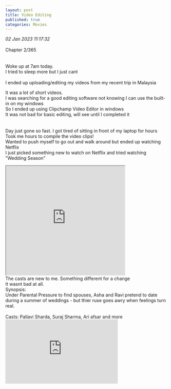 ```yaml
---
layout: post
title: Video Editing
published: true
categories: Movies
---
```

_02 Jan 2023 11:17:32_
<br>
<br>
Chapter 2/365
<br>
<br>
<br>
Woke up at 7am today.
<br>
I tried to sleep more but I just cant
<br>
<br>
I ended up uploading/editing my videos from my recent trip in Malaysia
<br>
<!--more-->
It was a lot of short videos.
<br>
I was searching for a good editing software not knowing I can use the built-in on my windows
<br>
So I ended up using Clipchamp Video Editor in windows
<br>
It was not bad for basic editing, will see until I completed it
<br>
<br>
<br>
Day just gone so fast. I got tired of sitting in front of my laptop for hours
<br>
Took me hours to compile the video clips!
<br>
Wanted to push myself to go out and walk around but ended up watching Netflix
<br>
I just picked something new to watch on Netflix and tried watching "Wedding Season"
<br>
<iframe src="https://drive.google.com/file/d/1rhoZvTc1cozND9Jr2kMXSdH-8nHgJOq0/preview" width="370" height="340" allow="autoplay"></iframe>
<br>
The casts are new to me. Something different for a change
<br>
It wasnt bad at all. 
<br>
Synopsis:
<br>
Under Parental Pressure to find spouses, Asha and Ravi pretend to date during a summer of weddings - but thier ruse goes awry when feelings turn real.
<br>
<br>
Casts: Pallavi Sharda, Suraj Sharma, Ari afsar and more
<br>
<iframe width="350" height="200" src="https://www.youtube.com/embed/xqqTL91J1lo" frameborder="0" allow="accelerometer; autoplay; encrypted-media; gyroscope; picture-in-picture" allowfullscreen></iframe>


